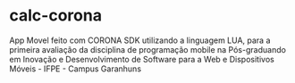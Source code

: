 # calc-corona

App Movel feito com CORONA SDK utilizando a linguagem LUA, para a primeira avaliação da disciplina de programação mobile na Pós-graduando em Inovação e Desenvolvimento de Software para a Web e Dispositivos Móveis - IFPE - Campus Garanhuns 
